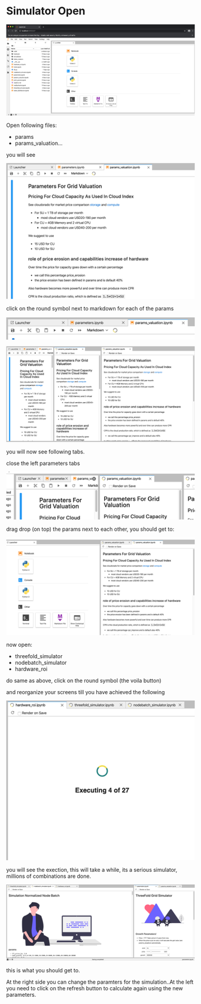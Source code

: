 # Simulator Open

![](img/open_simulator.png)

Open following files:

- params
- params_valuation...

you will see

![](img/simulatoropen_1.png)

click on the round symbol next to markdown for each of the params

![](img/round_symbol.png)

![](img/simulator_open3.png)

you will now see following tabs.

close the left parameters tabs

![](img/simulator_close1.png)

drag drop (on top) the params next to each other, you should get to:

![](img/simulator_close2.png)

now open:

- threefold_simulator
- nodebatch_simulator
- hardware_roi

do same as above, click on the round symbol (the voila button)

and reorganize your screens till you have achieved the following

![](img/simulator_execution.png)

you will see the exection, this will take a while, its a serious simulator, millions of combinations are done.

![](img/simulator_start.png)

this is what you should get to.

At the right side you can change the paramters for the simulation..At the left you need to click on the refresh button to calculate again using the new parameters.


